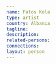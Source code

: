 ```yaml
---
name: Fatos Kola
type: artist
country: Albania
tagline:
description:
related-persons:
connections:
layout: person
---
```

